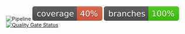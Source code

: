 ![Pipeline](https://github.com/FutRR/springboot-devops/actions/workflows/maven.yml/badge.svg)
![Code Coverage](https://github.com/FutRR/springboot-devops/blob/main/.github/badges/jacoco.svg)
![Branche Coverage](https://github.com/FutRR/springboot-devops/blob/main/.github/badges/branches.svg)
[![Quality Gate Status](https://sonarcloud.io/api/project_badges/measure?project=FutRR_springboot-devops&metric=alert_status&token=b5663d45142be352606c960ae180423c2ad6a30b)](https://sonarcloud.io/summary/new_code?id=FutRR_springboot-devops)
